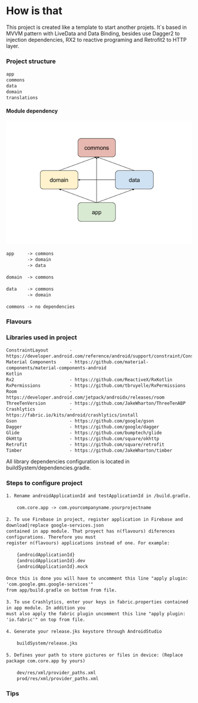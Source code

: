 # How is that

This project is created like a template to start another projets. It`s based in MVVM pattern with LiveData and Data Binding, besides use Dagger2 to injection dependencies, RX2 to reactive programing and Retrofit2 to HTTP layer.
    
### Project structure    

    app
    commons
    data 
    domain
    translations

#### Module dependency

<p align="right">
<img src="https://raw.githubusercontent.com/raxden/android-blueprints/master/module_dependencies.png"/>
</p>

    app     -> commons
            -> domain
            -> data
    
    domain  -> commons
    
    data    -> commons
            -> domain
    
    commons -> no dependencies

### Flavours

### Libraries used in project

    ConstraintLayout        - https://developer.android.com/reference/android/support/constraint/ConstraintLayout
    Material Components     - https://github.com/material-components/material-components-android
    Kotlin
    Rx2                     - https://github.com/ReactiveX/RxKotlin
    RxPermissions           - https://github.com/tbruyelle/RxPermissions
    Room                    - https://developer.android.com/jetpack/androidx/releases/room
    ThreeTenVersion         - https://github.com/JakeWharton/ThreeTenABP
    Crashlytics             - https://fabric.io/kits/android/crashlytics/install
    Gson                    - https://github.com/google/gson
    Dagger                  - https://github.com/google/dagger
    Glide                   - https://github.com/bumptech/glide
    OkHttp                  - https://github.com/square/okhttp
    Retrofit                - https://github.com/square/retrofit
    Timber                  - https://github.com/JakeWharton/timber

All library dependencies configuration is located in buildSystem/dependencies.gradle.

### Steps to configure project

    1. Rename androidApplicationId and testApplicationId in /build.gradle.
    
        com.core.app -> com.yourcompanyname.yourprojectname

    2. To use Firebase in project, register application in Firebase and download|replace google-services.json 
    contained in app module. That proyect has n(flavours) diferences configurations. Therefore you must 
    register n(flavours) applications instead of one. For example:

        {androidApplicationId}
        {androidApplicationId}.dev
        {androidApplicationId}.mock
        
    Once this is done you will have to uncomment this line "apply plugin: 'com.google.gms.google-services'" 
    from app/build.gradle on bottom from file.

    3. To use Crashlytics, enter your keys in fabric.properties contained in app module. In addition you 
    must also apply the fabric plugin uncomment this line "apply plugin: 'io.fabric'" on top from file.

    4. Generate your release.jks keystore through AndroidStudio
    
        buildSystem/release.jks
    
    5. Defines your path to store pictures or files in device: (Replace package com.core.app by yours)

        dev/res/xml/provider_paths.xml
        prod/res/xml/provider_paths.xml

### Tips

